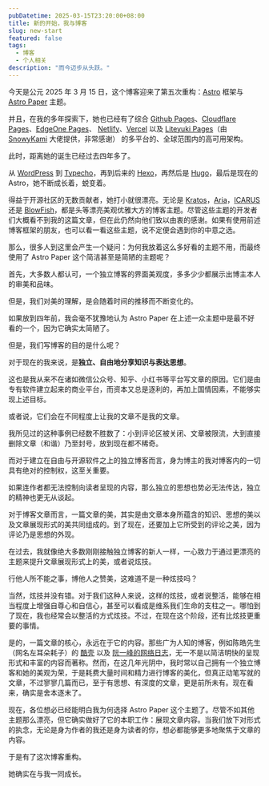 ```yaml
---
pubDatetime: 2025-03-15T23:20:00+08:00
title: 新的开始，我与博客
slug: new-start
featured: false
tags:
  - 博客
  - 个人相关
description: "而今迈步从头跃。"
---
```


  

今天是公元 2025 年 3 月 15 日，这个博客迎来了第五次重构：[Astro](https://github.com/withastro/astro) 框架与 [Astro Paper](https://github.com/satnaing/astro-paper) 主题。

并且，在我的多年探索下，她也已经有了综合 [Github Pages](https://pages.github.com/)、[Cloudflare Pages](https://www.cloudflare-cn.com/developer-platform/products/pages/)、[EdgeOne Pages](https://edgeone.ai/zh/products/pages)、 [Netlify](https://www.netlify.com/)、[Vercel](https://vercel.com/) 以及 [Liteyuki Pages](https://s.liteyuki.icu/a/tech/meli)（由 [SnowyKami](https://sfkm.me/) 大佬提供，非常感谢） 的多平台的、全球范围内的高可用架构。

此时，距离她的诞生已经过去四年多了。

从 [WordPress](https://github.com/WordPress/WordPress) 到 [Typecho](https://github.com/typecho/typecho)，再到后来的 [Hexo](https://github.com/hexojs/hexo)，再然后是 [Hugo](https://github.com/gohugoio/hugo)，最后是现在的 Astro，她不断成长着，蜕变着。

得益于开源社区的无数贡献者，她打小就很漂亮。无论是 [Kratos](https://github.com/seatonjiang/kratos)，[Aria](https://github.com/Siphils/Typecho-Theme-Aria)，[ICARUS](https://github.com/ppoffice/hexo-theme-icarus) 还是 [BlowFish](https://github.com/nunocoracao/blowfish)，都是头等漂亮美观优雅大方的博客主题。尽管这些主题的开发者们大概看不到我的这篇文章，但在此仍然向他们致以由衷的感谢。如果有使用前述博客框架的朋友，也可以看一看这些主题，说不定便会遇到你的中意之选。

那么，很多人到这里会产生一个疑问：为何我放着这么多好看的主题不用，而最终使用了 Astro Paper 这个简洁甚至是简陋的主题呢？

首先，大多数人都认可，一个独立博客的界面美观度，多多少少都展示出博主本人的审美和品味。

但是，我们对美的理解，是会随着时间的推移而不断变化的。

如果放到四年前，我会毫不犹豫地认为 Astro Paper 在上述一众主题中是最不好看的一个，因为它确实太简陋了。

但是，我们写博客的目的是什么呢？

对于现在的我来说，是**独立、自由地分享知识与表达思想**。

这也是我从来不在诸如微信公众号、知乎、小红书等平台写文章的原因。它们是由专有软件建立起来的商业平台，而资本又总是逐利的，再加上国情因素，不能够实现上述目标。

或者说，它们会在不同程度上让我的文章不是我的文章。

我所见过的这种事例已经数不胜数了：小到评论区被关闭、文章被限流，大到直接删除文章（和谐）乃至封号，放到现在都不稀奇。

而对于建立在自由与开源软件之上的独立博客而言，身为博主的我对博客内的一切具有绝对的控制权，这至关重要。

如果连作者都无法控制向读者呈现的内容，那么独立的思想也势必无法传达，独立的精神也更无从谈起。

对于博客文章而言，一篇文章的美，其实是由文章本身所蕴含的知识、思想的美以及文章展现形式的美共同组成的。到了现在，还要加上它所受到的评论之美，因为评论乃是思想的外现。

在过去，我就像绝大多数刚刚接触独立博客的新人一样，一心致力于通过更漂亮的主题来提升文章展现形式上的美，或者说炫技。

行他人所不能之事，博他人之赞美，这难道不是一种炫技吗？

当然，炫技并没有错。对于我们这种人来说，这样的炫技，或者说整活，能够在相当程度上增强自尊心和自信心，甚至可以看成是维系我们生命的支柱之一。哪怕到了现在，我也经常会以整活的方式炫技。不过，在现在这个阶段，还有比炫技更重要的事情。

是的，一篇文章的核心，永远在于它的内容。那些广为人知的博客，例如陈皓先生（网名左耳朵耗子）的 [酷壳](https://www.coolshell.cn/) 以及 [阮一峰的网络日志](https://www.ruanyifeng.com/blog/)，无一不是以简洁明快的呈现形式和丰富的内容而著称。然而，在这几年光阴中，我时常以自己拥有一个独立博客和她的美观为荣，于是耗费大量时间和精力进行博客的美化，但真正动笔写就的文章，不过寥寥几篇而已，至于有思想、有深度的文章，更是前所未有。现在看来，确实是舍本逐末了。

现在，各位想必已经能明白我为何选择 Astro Paper 这个主题了。尽管不如其他主题那么漂亮，但它确实做好了它的本职工作：展现文章内容。当我们放下对形式的执念，无论是身为作者的我还是身为读者的你，想必都能够更多地聚焦于文章的内容。

于是有了这次博客重构。

她确实在与我一同成长。

